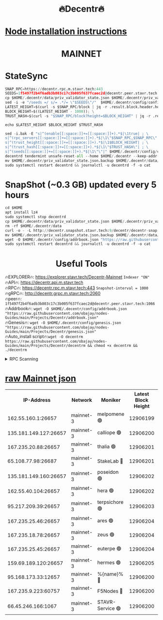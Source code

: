 <h1 align="center"> 🔥Decentr🔥</h1>

[Node installation instructions](https://github.com/obajay/nodes-Guides/tree/main/Projects/Decentr)
=
<h1 align="center"> MAINNET</h1>

# StateSync
```python
SNAP_RPC=https://decentr.rpc.m.stavr.tech:443
SEEDS=1f5497f2b4f6adb3b803c17c3b005f637fcaec2d@decentr.peer.stavr.tech:1066
cp $HOME/.decentr/data/priv_validator_state.json $HOME/.decentr/priv_validator_state.json.backup
sed -i -e "/seeds =/ s/= .*/= \"$SEEDS\"/"  $HOME/.decentr/config/config.toml
LATEST_HEIGHT=$(curl -s $SNAP_RPC/block | jq -r .result.block.header.height); \
BLOCK_HEIGHT=$((LATEST_HEIGHT - 1000)); \
TRUST_HASH=$(curl -s "$SNAP_RPC/block?height=$BLOCK_HEIGHT" | jq -r .result.block_id.hash)

echo $LATEST_HEIGHT $BLOCK_HEIGHT $TRUST_HASH

sed -i.bak -E "s|^(enable[[:space:]]+=[[:space:]]+).*$|\1true| ; \
s|^(rpc_servers[[:space:]]+=[[:space:]]+).*$|\1\"$SNAP_RPC,$SNAP_RPC\"| ; \
s|^(trust_height[[:space:]]+=[[:space:]]+).*$|\1$BLOCK_HEIGHT| ; \
s|^(trust_hash[[:space:]]+=[[:space:]]+).*$|\1\"$TRUST_HASH\"| ; \
s|^(seeds[[:space:]]+=[[:space:]]+).*$|\1\"\"|" $HOME/.decentr/config/config.toml
decentrd tendermint unsafe-reset-all --home $HOME/.decentr --keep-addr-book
mv $HOME/.decentr/priv_validator_state.json.backup $HOME/.decentr/data/priv_validator_state.json
sudo systemctl restart decentrd && journalctl -u decentrd -f -o cat
```
# SnapShot (~0.3 GB) updated every 5 hours
```python
cd $HOME
apt install lz4
sudo systemctl stop decentrd
cp $HOME/.decentr/data/priv_validator_state.json $HOME/.decentr/priv_validator_state.json.backup
rm -rf $HOME/.decentr/data
curl -o - -L http://decentr.snapshot.stavr.tech:9/decentr/decentr-snap.tar.lz4 | lz4 -c -d - | tar -x -C $HOME/.decentr --strip-components 2
mv $HOME/.decentr/priv_validator_state.json.backup $HOME/.decentr/data/priv_validator_state.json
wget -O $HOME/.decentr/config/addrbook.json "https://raw.githubusercontent.com/obajay/nodes-Guides/main/Projects/Decentr/addrbook.json"
sudo systemctl restart decentrd && journalctl -u decentrd -f -o cat
```

 <h1 align="center"> Useful Tools</h1>

🔥EXPLORER🔥:     https://explorer.stavr.tech/Decentr-Mainnet        `Indexer "ON"` \
🔥API🔥:          https://decentr.api.m.stavr.tech \
🔥RPC🔥:          https://decentr.rpc.m.stavr.tech:443              `Snapshot-interval = 1000` \
🔥gRPC🔥:         http://decentr.grpc.m.stavr.tech:2060 \
🔥peer🔥:         `1f5497f2b4f6adb3b803c17c3b005f637fcaec2d@decentr.peer.stavr.tech:1066` \
🔥Addrbook🔥:  `wget -O $HOME/.decentr/config/addrbook.json "https://raw.githubusercontent.com/obajay/nodes-Guides/main/Projects/Decentr/addrbook.json"` \
🔥Genesis🔥:  `wget -O $HOME/.decentr/config/genesis.json "https://raw.githubusercontent.com/obajay/nodes-Guides/main/Projects/Decentr/genesis.json"` \
🔥Auto_install script🔥:`wget -O decentrm https://raw.githubusercontent.com/obajay/nodes-Guides/main/Projects/Decentr/decentrm && chmod +x decentrm && ./decentrm`

<details>
<summary>RPC Scanning</summary>

<h2 align="center"> We scan nodes in real time every 4 hours. And we provide the final result of RPC endpoints.
We cannot influence the operation of these nodes in any way. </h2>


```python
If Voting Power is higher than 0 --> then the Node is a validator of the network and may be subject to attack and be a potential threat to the chain.
```
```python
We marked such validators with a red symbol
```

</details>

[raw Mainnet json](https://rpc-check.decentrm.stavr.tech/decentrm/rpc-decentrm-result.json)
=



<table><tr><th>IP-Address</th><th>Network</th><th>Moniker</th><th>Latest Block Height</th><th>Earliest Block Height</th><th>Catching Up</th><th>Tx Index</th><th>Voting Power</th><th>Scan Time</th></tr><tr><td>162.55.160.1:26657</td><td>mainnet-3</td><td>melpomene 🟢</td><td>12906199</td><td>1688950</td><td>False</td><td>on</td><td>0</td><td>2024-02-15T21:31:11.246580940UTC</td></tr><tr><td>135.181.149.127:26657</td><td>mainnet-3</td><td>calliope 🟢</td><td>12906200</td><td>1688950</td><td>False</td><td>on</td><td>0</td><td>2024-02-15T21:31:13.600989989UTC</td></tr><tr><td>167.235.20.88:26657</td><td>mainnet-3</td><td>thalia 🟢</td><td>12906201</td><td>1688950</td><td>False</td><td>on</td><td>0</td><td>2024-02-15T21:31:19.477540792UTC</td></tr><tr><td>65.108.77.98:26687</td><td>mainnet-3</td><td>StakeLab 🔴</td><td>12906201</td><td>1688950</td><td>False</td><td>on</td><td>5447755</td><td>2024-02-15T21:31:19.909897338UTC</td></tr><tr><td>135.181.149.160:26657</td><td>mainnet-3</td><td>poseidon 🟢</td><td>12906202</td><td>1688950</td><td>False</td><td>on</td><td>0</td><td>2024-02-15T21:31:24.589038511UTC</td></tr><tr><td>162.55.40.104:26657</td><td>mainnet-3</td><td>hera 🟢</td><td>12906202</td><td>1688950</td><td>False</td><td>on</td><td>0</td><td>2024-02-15T21:31:26.998951286UTC</td></tr><tr><td>95.217.209.39:26657</td><td>mainnet-3</td><td>terpsichore 🟢</td><td>12906203</td><td>1688950</td><td>False</td><td>on</td><td>0</td><td>2024-02-15T21:31:33.524463094UTC</td></tr><tr><td>167.235.25.46:26657</td><td>mainnet-3</td><td>ares 🟢</td><td>12906204</td><td>1688950</td><td>False</td><td>on</td><td>0</td><td>2024-02-15T21:31:35.845184969UTC</td></tr><tr><td>167.235.18.78:26657</td><td>mainnet-3</td><td>zeus 🟢</td><td>12906204</td><td>1688950</td><td>False</td><td>on</td><td>0</td><td>2024-02-15T21:31:38.177894527UTC</td></tr><tr><td>167.235.25.45:26657</td><td>mainnet-3</td><td>euterpe 🟢</td><td>12906204</td><td>1688950</td><td>False</td><td>on</td><td>0</td><td>2024-02-15T21:31:40.487485334UTC</td></tr><tr><td>159.69.189.120:26657</td><td>mainnet-3</td><td>hermes 🟢</td><td>12906205</td><td>1688950</td><td>False</td><td>on</td><td>0</td><td>2024-02-15T21:31:42.778663861UTC</td></tr><tr><td>95.168.173.33:12657</td><td>mainnet-3</td><td>%{name}% 🔴</td><td>12906200</td><td>8964001</td><td>False</td><td>on</td><td>4263866</td><td>2024-02-15T21:31:14.805188520UTC</td></tr><tr><td>167.235.9.223:60757</td><td>mainnet-3</td><td>F5Nodes 🔴</td><td>12906200</td><td>12380001</td><td>False</td><td>off</td><td>562</td><td>2024-02-15T21:31:15.145414633UTC</td></tr><tr><td>66.45.246.166:1067</td><td>mainnet-3</td><td>STAVR-Service 🟢</td><td>12906200</td><td>12903001</td><td>False</td><td>on</td><td>0</td><td>2024-02-15T21:31:14.211348914UTC</td></tr></table>

